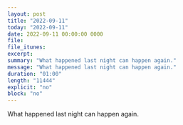 ```yaml
---
layout: post
title: "2022-09-11"
today: "2022-09-11"
date: 2022-09-11 00:00:00 0000
file:
file_itunes:
excerpt:
summary: "What happened last night can happen again."
message: "What happened last night can happen again."
duration: "01:00"
length: "11444"
explicit: "no"
block: "no"
---
```

What happened last night can happen again.

